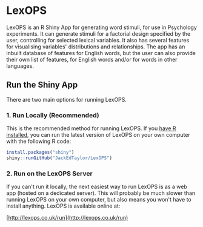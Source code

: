 # LexOPS

LexOPS is an R Shiny App for generating word stimuli, for use in Psychology experiments. It can generate stimuli for a factorial design specified by the user, controlling for selected lexical variables. It also has several features for visualising variables' distributions and relationships. The app has an inbuilt database of features for English words, but the user can also provide their own list of features, for English words and/or for words in other languages.

## Run the Shiny App

There are two main options for running LexOPS.

### 1. Run Locally (Recommended)

This is the recommended method for running LexOPS. If you [have R installed](https://cloud.r-project.org/), you can run the latest version of LexOPS on your own computer with the following R code:

``` r
install.packages("shiny")
shiny::runGitHub("JackEdTaylor/LexOPS")
```

### 2. Run on the LexOPS Server

If you can't run it locally, the next easiest way to run LexOPS is as a web app (hosted on a dedicated server). This will probably be much slower than running LexOPS on your own computer, but also means you won't have to install anything. LexOPS is available online at:

[http://lexops.co.uk/run](http://lexops.co.uk/run)
